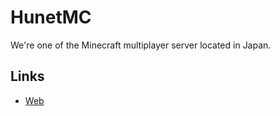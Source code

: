 # HunetMC
We're one of the Minecraft multiplayer server located in Japan.

## Links
* [Web](https://hunetmc.vercel.app)
